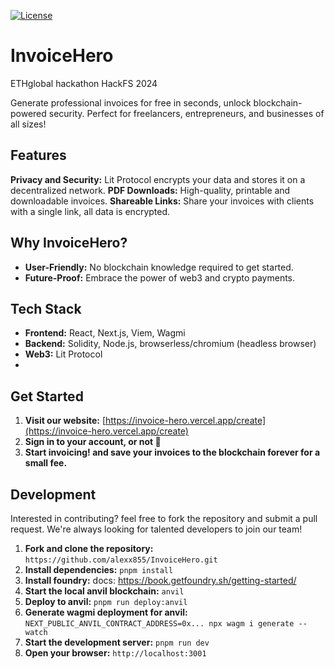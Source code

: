 [![License](https://img.shields.io/badge/License-MIT-yellow.svg)](https://opensource.org/licenses/MIT)
# InvoiceHero
ETHglobal hackathon HackFS 2024

Generate professional invoices for free in seconds, unlock blockchain-powered security. Perfect for freelancers, entrepreneurs, and businesses of all sizes!

## Features

**Privacy and Security:** Lit Protocol encrypts your data and stores it on a decentralized network.
**PDF Downloads:**  High-quality, printable and downloadable invoices.
**Shareable Links:**  Share your invoices with clients with a single link, all data is encrypted.

## Why InvoiceHero?

*   **User-Friendly:**  No blockchain knowledge required to get started.
*   **Future-Proof:**  Embrace the power of web3 and crypto payments.

## Tech Stack

*   **Frontend:** React, Next.js, Viem, Wagmi
*   **Backend:** Solidity, Node.js, browserless/chromium (headless browser)
*   **Web3:** Lit Protocol
*   
## Get Started

1.  **Visit our website:** [https://invoice-hero.vercel.app/create](https://invoice-hero.vercel.app/create) 
2.  **Sign in to your account, or not 🫡**
3.  **Start invoicing! and save your invoices to the blockchain forever for a small fee.**

## Development

Interested in contributing? feel free to fork the repository and submit a pull request. We're always looking for talented developers to join our team!

1.  **Fork and clone the repository:**  `https://github.com/alexx855/InvoiceHero.git`
2.  **Install dependencies:**  `pnpm install` 
3.  **Install foundry:** docs: https://book.getfoundry.sh/getting-started/
4.  **Start the local anvil blockchain:**  `anvil`
5.  **Deploy to anvil:** `pnpm run deploy:anvil`
6.  **Generate wagmi deployment for anvil:** `NEXT_PUBLIC_ANVIL_CONTRACT_ADDRESS=0x... npx wagm
i generate --watch`
1.  **Start the development server:** `pnpm run dev`
2.  **Open your browser:**  `http://localhost:3001`

